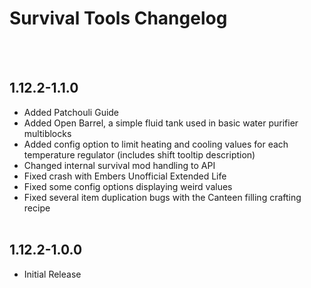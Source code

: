 # Survival Tools Changelog
<br><br>
## 1.12.2-1.1.0
- Added Patchouli Guide
- Added Open Barrel, a simple fluid tank used in basic water purifier multiblocks
- Added config option to limit heating and cooling values for each temperature regulator (includes shift tooltip description)
- Changed internal survival mod handling to API
- Fixed crash with Embers Unofficial Extended Life
- Fixed some config options displaying weird values
- Fixed several item duplication bugs with the Canteen filling crafting recipe
<br><br>
## 1.12.2-1.0.0
- Initial Release